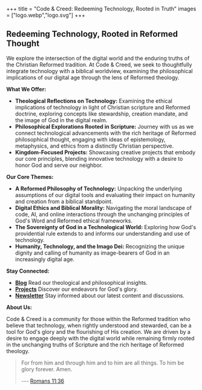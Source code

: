 +++
title = "Code & Creed: Redeeming Technology, Rooted in Truth"
images = ["logo.webp","logo.svg"]
+++

## Redeeming Technology, Rooted in Reformed Thought

We explore the intersection of the digital world and the enduring truths of the Christian Reformed tradition. At Code & Creed, we seek to thoughtfully integrate technology with a biblical worldview, examining the philosophical implications of our digital age through the lens of Reformed theology.

**What We Offer:**

* **Theological Reflections on Technology:** Examining the ethical implications of technology in light of Christian scripture and Reformed doctrine, exploring concepts like stewardship, creation mandate, and the image of God in the digital realm.
* **Philosophical Explorations Rooted in Scripture:** Journey with us as we connect technological advancements with the rich heritage of Reformed philosophical thought, engaging with ideas of epistemology, metaphysics, and ethics from a distinctly Christian perspective.
* **Kingdom-Focused Projects:** Showcasing creative projects that embody our core principles, blending innovative technology with a desire to honor God and serve our neighbor.

**Our Core Themes:**

* **A Reformed Philosophy of Technology:** Unpacking the underlying assumptions of our digital tools and evaluating their impact on humanity and creation from a biblical standpoint.
* **Digital Ethics and Biblical Morality:** Navigating the moral landscape of code, AI, and online interactions through the unchanging principles of God's Word and Reformed ethical frameworks.
* **The Sovereignty of God in a Technological World:** Exploring how God's providential rule extends to and informs our understanding and use of technology.
* **Humanity, Technology, and the Imago Dei:** Recognizing the unique dignity and calling of humanity as image-bearers of God in an increasingly digital age.

**Stay Connected:**

* **[Blog](/blog)** Read our theological and philosophical insights.
* **[Projects](/projects)** Discover our endeavors for God's glory.
* **[Newsletter](/newsletter)** Stay informed about our latest content and discussions.

**About Us:**

Code & Creed is a community for those within the Reformed tradition who believe that technology, when rightly understood and stewarded, can be a tool for God's glory and the flourishing of His creation. We are driven by a desire to engage deeply with the digital world while remaining firmly rooted in the unchanging truths of Scripture and the rich heritage of Reformed theology.

> For from him and through him and to him are all things. To him be glory forever. Amen.
>
> --- [Romans 11:36](https://www.esv.org/verses/Romans+11:36/)
